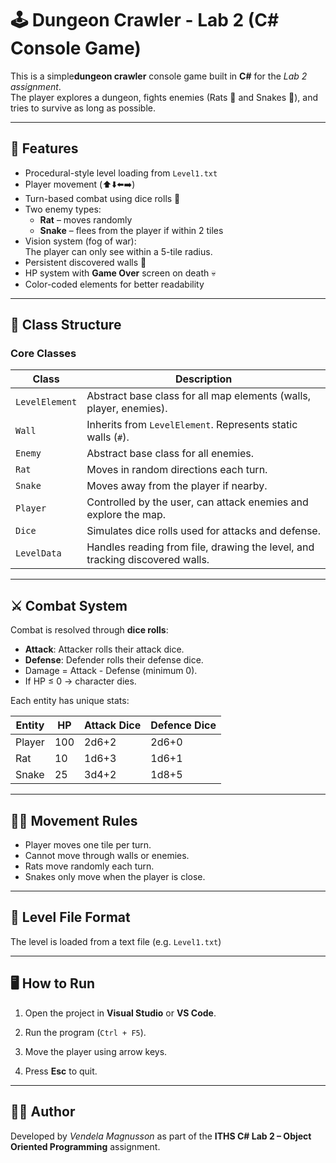 # 🕹️ Dungeon Crawler - Lab 2 (C# Console Game)

This is a simple**dungeon crawler** console game built in **C#** for the *Lab 2 assignment*.  
The player explores a dungeon, fights enemies (Rats 🐀 and Snakes 🐍), and tries to survive as long as possible.

---

## 🎯 Features

- Procedural-style level loading from `Level1.txt`
- Player movement (⬆️⬇️⬅️➡️)
- Turn-based combat using dice rolls 🎲
- Two enemy types:
  - **Rat** – moves randomly
  - **Snake** – flees from the player if within 2 tiles
- Vision system (fog of war):  
  The player can only see within a 5-tile radius.
- Persistent discovered walls 🧱
- HP system with **Game Over** screen on death 💀
- Color-coded elements for better readability

---

## 🧩 Class Structure

### Core Classes
| Class | Description |
|-------|--------------|
| `LevelElement` | Abstract base class for all map elements (walls, player, enemies). |
| `Wall` | Inherits from `LevelElement`. Represents static walls (`#`). |
| `Enemy` | Abstract base class for all enemies. |
| `Rat` | Moves in random directions each turn. |
| `Snake` | Moves away from the player if nearby. |
| `Player` | Controlled by the user, can attack enemies and explore the map. |
| `Dice` | Simulates dice rolls used for attacks and defense. |
| `LevelData` | Handles reading from file, drawing the level, and tracking discovered walls. |

---

## ⚔️ Combat System

Combat is resolved through **dice rolls**:

- **Attack**: Attacker rolls their attack dice.
- **Defense**: Defender rolls their defense dice.
- Damage = Attack - Defense (minimum 0).
- If HP ≤ 0 → character dies.

Each entity has unique stats:

| Entity | HP | Attack Dice | Defence Dice |
|---------|----|--------------|---------------|
| Player | 100 | 2d6+2 | 2d6+0 |
| Rat | 10 | 1d6+3 | 1d6+1 |
| Snake | 25 | 3d4+2 | 1d8+5 |

---

## 🚶‍♂️ Movement Rules

- Player moves one tile per turn.
- Cannot move through walls or enemies.
- Rats move randomly each turn.
- Snakes only move when the player is close.

---

## 🧱 Level File Format

The level is loaded from a text file (e.g. `Level1.txt`) 



---

## 🖥️ How to Run

1. Open the project in **Visual Studio** or **VS Code**.


3. Run the program (`Ctrl + F5`).
4. Move the player using arrow keys.
5. Press **Esc** to quit.

---

## 🧑‍💻 Author

Developed by *Vendela Magnusson* as part of the **ITHS C# Lab 2 – Object Oriented Programming** assignment.




